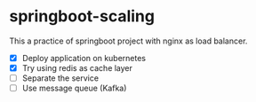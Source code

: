 # springboot-scaling

This a practice of springboot project with nginx as load balancer.

- [x] Deploy application on kubernetes
- [x] Try using redis as cache layer
- [ ] Separate the service
- [ ] Use message queue (Kafka)
